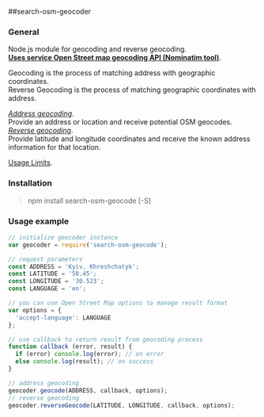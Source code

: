 ##search-osm-geocoder

### General
Node.js module for geocoding and reverse geocoding.  
[**Uses service Open Street map geocoding API (Nominatim tool)**](http://wiki.openstreetmap.org/wiki/Nominatim).

Geocoding is the process of matching address with geographic coordinates.  
Reverse Geocoding is the process of matching geographic coordinates with address.

[*Address geocoding*](http://wiki.openstreetmap.org/wiki/Nominatim#Search).  
Provide an address or location and receive potential OSM geocodes.  
[*Reverse geocoding*](http://wiki.openstreetmap.org/wiki/Nominatim#ReverseSearch).  
Provide latitude and longitude coordinates and receive the known address information for that location.

[Usage Limits](http://wiki.openstreetmap.org/wiki/Nominatim_usage_policy).

### Installation
>npm install search-osm-geocode [-S]

### Usage example
```javascript
// initialize geocoder instance
var geocoder = require('search-osm-geocode');

// request parameters
const ADDRESS = 'Kyiv, Khreshchatyk';
const LATITUDE = '50.45';
const LONGITUDE = '30.523';
const LANGUAGE = 'en';

// you can use Open Street Map options to manage result format
var options = {
  'accept-language': LANGUAGE
};

// use callback to return result from geocoding process
function callback (error, result) {
  if (error) console.log(error); // on error
  else console.log(result); // on success
}

// address geocoding
geocoder.geocode(ADDRESS, callback, options);
// reverse geocoding
geocoder.reverseGeocode(LATITUDE, LONGITUDE, callback, options);
```
